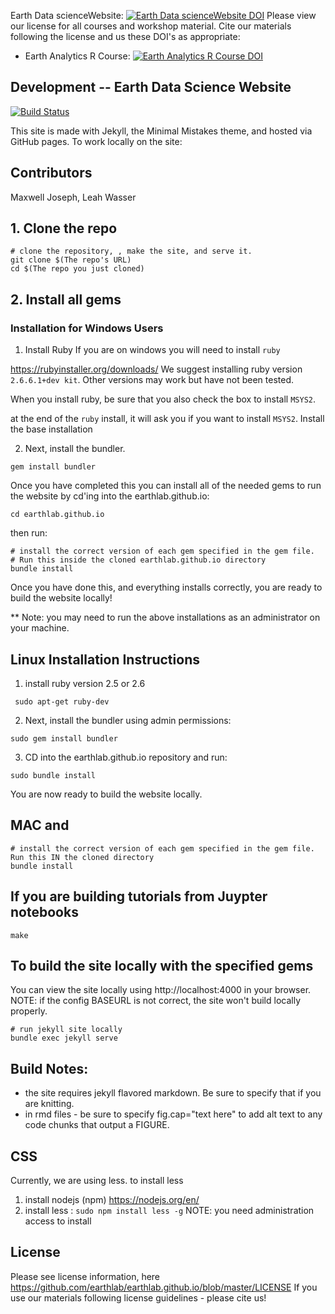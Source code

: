 

Earth Data scienceWebsite: [![Earth Data scienceWebsite DOI](https://zenodo.org/badge/62253359.svg)](https://zenodo.org/badge/latestdoi/62253359)
Please view our license for all courses and workshop material. Cite our materials following the license and us these DOI's as appropriate:
* Earth Analytics R Course: [![Earth Analytics R Course DOI](https://zenodo.org/badge/143348761.svg)](https://zenodo.org/badge/latestdoi/143348761)


## Development -- Earth Data Science Website

[![Build Status](https://travis-ci.org/earthlab/earthlab.github.io.svg?branch=master)](https://travis-ci.org/earthlab/earthlab.github.io)

This site is made with Jekyll, the Minimal Mistakes theme, and hosted via GitHub pages.
To work locally on the site:

## Contributors
Maxwell Joseph, Leah Wasser

## 1. Clone the repo
```
# clone the repository, , make the site, and serve it.
git clone $(The repo's URL)
cd $(The repo you just cloned)
```

## 2. Install all gems

### Installation for Windows Users

1. Install Ruby
If you are on windows you will need to install `ruby`

https://rubyinstaller.org/downloads/
We suggest installing ruby version `2.6.6.1+dev kit`. Other versions
may work but have not been tested.

When you install ruby, be sure that you also check the box to install `MSYS2`.

at the end of the `ruby` install, it will ask you if you want to install `MSYS2`.
Install the base installation

2. Next, install the bundler.

`gem install bundler`


Once you have completed this you can install all of the needed gems to run the
website by cd'ing into the earthlab.github.io:

`cd earthlab.github.io`

then run:

```
# install the correct version of each gem specified in the gem file.
# Run this inside the cloned earthlab.github.io directory
bundle install
```

Once you have done this, and everything installs correctly, you are ready to
build the website locally!

** Note: you may need to run the above installations as an administrator on your
machine.

## Linux Installation Instructions

1. install ruby version 2.5 or 2.6

` sudo apt-get ruby-dev`

2. Next, install the bundler using admin permissions:

`sudo gem install bundler`

3. CD into the earthlab.github.io repository and run:

`sudo bundle install`

You are now ready to build the website locally.

## MAC and
```
# install the correct version of each gem specified in the gem file. Run this IN the cloned directory
bundle install
```

## If you are building tutorials from Juypter notebooks

```
make
```

## To build the site locally with the specified gems

You can view the site locally using http://localhost:4000 in your browser.
NOTE: if the config BASEURL is not correct, the site won't build locally properly.

```
# run jekyll site locally
bundle exec jekyll serve
```


## Build Notes:

* the site requires jekyll flavored markdown. Be sure to specify that if you are knitting.
* in rmd files - be sure to specify fig.cap="text here" to add alt text to any code chunks that output a FIGURE.

## CSS

Currently, we are using less. to install less

1. install nodejs (npm) https://nodejs.org/en/
2. install less : `sudo npm install less -g` NOTE: you need administration access to install

## License

Please see license information, here https://github.com/earthlab/earthlab.github.io/blob/master/LICENSE
If you use our materials following license guidelines - please cite us!

